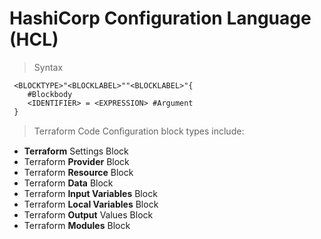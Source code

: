 # HashiCorp Configuration Language (HCL)
> Syntax
```
 <BLOCKTYPE>"<BLOCKLABEL>""<BLOCKLABEL>"{
    #Blockbody
    <IDENTIFIER> = <EXPRESSION> #Argument
 }
```
> Terraform Code Conﬁguration block types include:
- **Terraform** Settings Block
- Terraform **Provider** Block
- Terraform **Resource** Block
- Terraform **Data** Block
- Terraform **Input Variables** Block
- Terraform **Local Variables** Block
- Terraform **Output** Values Block
- Terraform **Modules** Block
